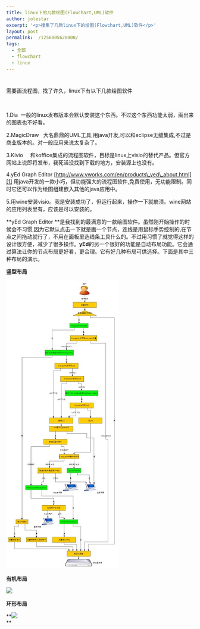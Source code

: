 ```yaml
---
title: linux下的几款绘图(Flowchart,UML)软件
author: jolestar
excerpt: '<p>搜集了几款linux下的绘图(Flowchart,UML)软件</p>'
layout: post
permalink:  /1256005620000/
tags:
  - 全部
  - flowchart
  - linux
---
```

# 

需要画流程图，找了许久，linux下有以下几款绘图软件

 

1.Dia   一般的linux发布版本会默认安装这个东西。不过这个东西功能太弱，画出来的图表也不好看。

2.MagicDraw   大名鼎鼎的UML工具,用java开发,可以和eclipse无缝集成,不过是商业版本的。对一般应用来说太复杂了。

3.Kivio     和koffice集成的流程图软件，目标是linux上visio的替代产品。但官方网站上说即将发布，我死活没找到下载的地方，安装源上也没有。

4.yEd Graph Editor [http://www.yworks.com/en/products\_yed\_about.html][1] 用java开发的一款小巧，但功能强大的流程图软件,免费使用，无功能限制。同时它还可以作为绘图组建嵌入其他的java应用中。

 [1]: http://www.yworks.com/en/products_yed_about.html

5.用wine安装visio。我是安装成功了，但运行起来，操作一下就崩溃。wine网站的应用列表里有，应该是可以安装的。

**yEd Graph Editor **是我找到的最满意的一款绘图软件。虽然刚开始操作的时候会不习惯,因为它默认点击一下就是画一个节点，连线是用鼠标手势控制的,在节点之间拖动就行了，不用在面板里选线条工具什么的。不过用习惯了就觉得这样的设计很方便，减少了很多操作。**yEd**的另一个很好的功能是自动布局功能。它会通过算法让你的节点布局更好看，更合理。它有好几种布局可供选择。下面是其中三种布局的演示。

**竖型布局**

![flowchart][2]

 [2]: /images/flowchart/filter1_small.jpg

**有机布局**

**![][3]**



**环形布局**

**![][4]  
**

 [3]: /images/flowchart/fiter2_small.jpg
 [4]: /images/flowchart/fiter3_small.jpg
